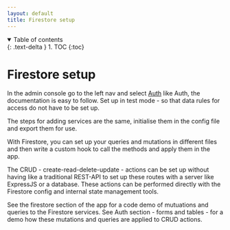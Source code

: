 ```yaml
---
layout: default
title: Firestore setup
---
```


<details open markdown="block">
  <summary>
    Table of contents
  </summary>
  {: .text-delta }
1. TOC
{:toc}
</details>

# Firestore setup

In the admin console go to the left nav and select [Auth](https://console.firebase.google.com/) like Auth, the documentation is easy to follow. Set up in test mode - so that data rules for access do not have to be set up.

The steps for adding services are the same, initialise them in the config file and export them for use.

With Firestore, you can set up your queries and mutations in different files and then write a custom hook to call the methods and apply them in the app.

The CRUD - create-read-delete-update - actions can be set up without having like a traditional REST-API to set up these routes with a server like ExpressJS or a database. These actions can be performed directly with the Firestore config and internal state management tools.

See the firestore section of the app for a code demo of mutuations and queries to the Firestore services. See  Auth section - forms and tables - for a demo how these mutations and queries are applied to CRUD actions.
